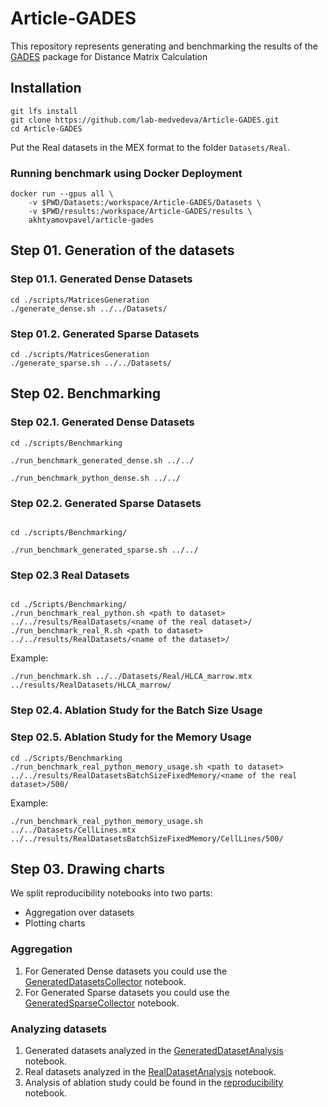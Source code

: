 # Article-GADES

This repository represents generating and benchmarking the results of the [GADES](https://github.com/lab-medvedeva/GADES-main) package for Distance Matrix Calculation

## Installation

```shell
git lfs install
git clone https://github.com/lab-medvedeva/Article-GADES.git
cd Article-GADES
```

Put the Real datasets in the MEX format to the folder `Datasets/Real`.

### Running benchmark using Docker Deployment
```shell
docker run --gpus all \
    -v $PWD/Datasets:/workspace/Article-GADES/Datasets \
    -v $PWD/results:/workspace/Article-GADES/results \
    akhtyamovpavel/article-gades 
```

## Step 01. Generation of the datasets

### Step 01.1. Generated Dense Datasets

```shell
cd ./scripts/MatricesGeneration
./generate_dense.sh ../../Datasets/
```

### Step 01.2. Generated Sparse Datasets

```shell
cd ./scripts/MatricesGeneration
./generate_sparse.sh ../../Datasets/
```

## Step 02. Benchmarking

### Step 02.1. Generated Dense Datasets
```shell
cd ./scripts/Benchmarking

./run_benchmark_generated_dense.sh ../../

./run_benchmark_python_dense.sh ../../
```

### Step 02.2. Generated Sparse Datasets

```shell

cd ./scripts/Benchmarking/

./run_benchmark_generated_sparse.sh ../../
```

### Step 02.3 Real Datasets
```shell

cd ./Scripts/Benchmarking/
./run_benchmark_real_python.sh <path to dataset> ../../results/RealDatasets/<name of the real dataset>/
./run_benchmark_real_R.sh <path to dataset> ../../results/RealDatasets/<name of the dataset>/
```

Example:
```shell
./run_benchmark.sh ../../Datasets/Real/HLCA_marrow.mtx ../results/RealDatasets/HLCA_marrow/
```


### Step 02.4. Ablation Study for the Batch Size Usage

### Step 02.5. Ablation Study for the Memory Usage
```
cd ./Scripts/Benchmarking
./run_benchmark_real_python_memory_usage.sh <path to dataset> ../../results/RealDatasetsBatchSizeFixedMemory/<name of the real dataset>/500/
```

Example:
```
./run_benchmark_real_python_memory_usage.sh ../../Datasets/CellLines.mtx ../../results/RealDatasetsBatchSizeFixedMemory/CellLines/500/
```

## Step 03. Drawing charts

We split reproducibility notebooks into two parts:
* Aggregation over datasets
* Plotting charts

### Aggregation

1. For Generated Dense datasets you could use the [GeneratedDatasetsCollector](/reproducibility/00-GeneratedDatasetsCollector.ipynb) notebook.
2. For Generated Sparse datasets you could use the [GeneratedSparseCollector](/reproducibility/00-GeneratedSparseCollector.ipynb) notebook.

### Analyzing datasets

1. Generated datasets analyzed in the [GeneratedDatasetAnalysis](/reproducibility/GeneratedDatasetAnalysis.ipynb) notebook.
2. Real datasets analyzed in the [RealDatasetAnalysis](/reproducibility/RealDatasetsAnalysis.ipynb) notebook.
3. Analysis of ablation study could be found in the [reproducibility](/reproducibility/03-AblationStudy.ipynb) notebook.
